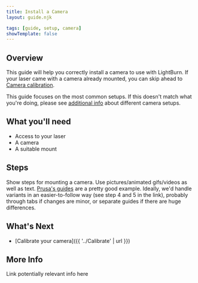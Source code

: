 ```yaml
---
title: Install a Camera
layout: guide.njk

tags: [guide, setup, camera]
showTemplate: false
---
```


## Overview

This guide will help you correctly install a camera to use with LightBurn. If your laser came with a camera already mounted, you can skip ahead to [Camera calibration](#).

This guide focuses on the most common setups. If this doesn't match what you're doing, please see [additional info](#) about different camera setups.

## What you'll need

- Access to your laser
- A camera
- A suitable mount

## Steps

Show steps for mounting a camera. Use pictures/animated gifs/videos as well as text. [Prusa's guides](https://help.prusa3d.com/guide/how-to-replace-a-heatbed-thermistor-mk3s-mk3s-mk2-5s-mk2s_19272) are a pretty good example. Ideally, we'd handle variants in an easier-to-follow way (see step 4 and 5 in the link), probably through tabs if changes are minor, or separate guides if there are huge differences.

## What's Next

- [Calibrate your camera]({{ '../Calibrate' | url }})

## More Info

Link potentially relevant info here